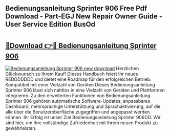 ## Bedienungsanleitung Sprinter 906 Free Pdf Download - Part-EGJ New Repair Owner Guide - User Service Edition BusOd

# <h2><a href="http://df3v67j.blite.top/?on=Bedienungsanleitung+Sprinter+906">🔗Download 👉🔴 Bedienungsanleitung Sprinter 906</a></h2>

[![Bedienungsanleitung Sprinter 906 new download](https://i.imgur.com/lujVjoI.png)](http://df3v67j.blite.top/?on=Bedienungsanleitung+Sprinter+906)
Herzlichen Glückwunsch zu Ihrem Kauf! Dieses Handbuch feiert Ihr neues REDDDDDDD und bietet eine Roadmap für den erfolgreichen Betrieb. Kompatibel mit einer Vielzahl von Geräten Dieses Bedienungsanleitung Sprinter 906 lässt sich nahtlos in eine Vielzahl von Geräten und Plattformen integrieren. Zu den erweiterten Funktionen von Bedienungsanleitung Sprinter 906 gehören automatische Software-Updates, anpassbares Dashboard, mehrsprachige Unterstützung und Sprachaktivierung, auf die alle über die Benutzeroberfläche zugegriffen und angepasst werden können. Ihr Erfolg ist unser Ziel Bedienungsanleitung Sprinter 906DD. Wir sind hier, um Ihre vollständige Zufriedenheit mit Ihrem neuen Produkt zu gewährleisten.
